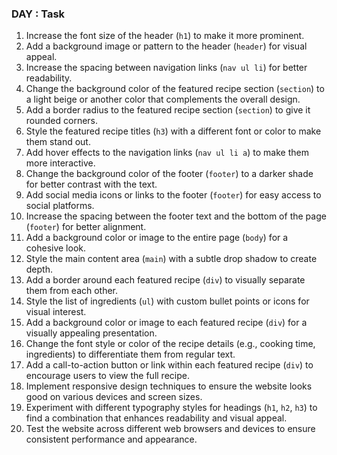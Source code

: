 ### DAY : Task

1. Increase the font size of the header (`h1`) to make it more prominent.
2. Add a background image or pattern to the header (`header`) for visual appeal.
3. Increase the spacing between navigation links (`nav ul li`) for better readability.
4. Change the background color of the featured recipe section (`section`) to a light beige or another color that complements the overall design.
5. Add a border radius to the featured recipe section (`section`) to give it rounded corners.
6. Style the featured recipe titles (`h3`) with a different font or color to make them stand out.
7. Add hover effects to the navigation links (`nav ul li a`) to make them more interactive.
8. Change the background color of the footer (`footer`) to a darker shade for better contrast with the text.
9. Add social media icons or links to the footer (`footer`) for easy access to social platforms.
10. Increase the spacing between the footer text and the bottom of the page (`footer`) for better alignment.
11. Add a background color or image to the entire page (`body`) for a cohesive look.
12. Style the main content area (`main`) with a subtle drop shadow to create depth.
13. Add a border around each featured recipe (`div`) to visually separate them from each other.
14. Style the list of ingredients (`ul`) with custom bullet points or icons for visual interest.
15. Add a background color or image to each featured recipe (`div`) for a visually appealing presentation.
16. Change the font style or color of the recipe details (e.g., cooking time, ingredients) to differentiate them from regular text.
17. Add a call-to-action button or link within each featured recipe (`div`) to encourage users to view the full recipe.
18. Implement responsive design techniques to ensure the website looks good on various devices and screen sizes.
19. Experiment with different typography styles for headings (`h1`, `h2`, `h3`) to find a combination that enhances readability and visual appeal.
20. Test the website across different web browsers and devices to ensure consistent performance and appearance.